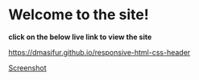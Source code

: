# Welcome to the site!

**click on the below live link to view the site**

<https://dmasifur.github.io/responsive-html-css-header>

[Screenshot](https://github.com/user-attachments/assets/2f55d810-4b48-49dc-b1c3-d7a0cf2f3c36)

